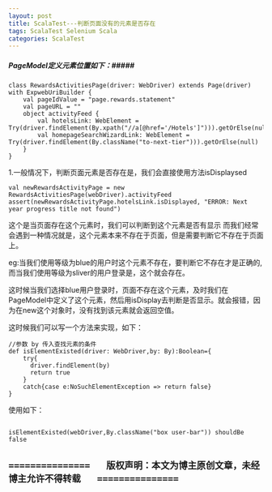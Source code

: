 ```yaml
---
layout: post
title: ScalaTest---判断页面没有的元素是否存在
tags: ScalaTest Selenium Scala
categories: ScalaTest
---
```


##### PageModel定义元素位置如下：#####
```
class RewardsActivitiesPage(driver: WebDriver) extends Page(driver) with ExpwebUriBuilder {
    val pageIdValue = "page.rewards.statement"
    val pageURL = ""
    object activityFeed {
        val hotelsLink: WebElement = Try(driver.findElement(By.xpath("//a[@href='/Hotels']"))).getOrElse(null)
        val homepageSearchWizardLink: WebElement = Try(driver.findElement(By.className("to-next-tier"))).getOrElse(null)
    }
}
```

1.一般情况下，判断页面元素是否存在是，我们会直接使用方法isDisplaysed
```
val newRewardsActivityPage = new RewardsActivitiesPage(webDriver).activityFeed
assert(newRewardsActivityPage.hotelsLink.isDisplayed, "ERROR: Next year progress title not found")
```

这个是当页面存在这个元素时，我们可以判断到这个元素是否有显示
而我们经常会遇到一种情况就是，这个元素本来不存在于页面，但是需要判断它不存在于页面上。

eg:当我们使用等级为blue的用户时这个元素不存在，要判断它不存在才是正确的,而当我们使用等级为sliver的用户登录是，这个就会存在。

这时候当我们选择blue用户登录时，页面不存在这个元素，及时我们在PageModel中定义了这个元素，然后用isDisplay去判断是否显示。就会报错，因为在new这个对象时，没有找到该元素就会返回空值。

这时候我们可以写一个方法来实现，如下：
```
//参数 by 传入查找元素的条件
def isElementExisted(driver: WebDriver,by: By):Boolean={
    try{
      driver.findElement(by)
      return true
    }
    catch{case e:NoSuchElementException => return false}
}
```

使用如下：
```

isElementExisted(webDriver,By.className("box user-bar")) shouldBe false
```
## `===============   版权声明：本文为博主原创文章，未经博主允许不得转载   ===============`
